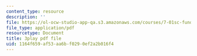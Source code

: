 ```yaml
---
content_type: resource
description: ''
file: https://ol-ocw-studio-app-qa.s3.amazonaws.com/courses/7-01sc-fundamentals-of-biology-fall-2011/1164f659af53aa6bf0290ef2a2b016f4_nCBTC3-xsLM.pdf
file_type: application/pdf
resourcetype: Document
title: 3play pdf file
uid: 1164f659-af53-aa6b-f029-0ef2a2b016f4
---
```

